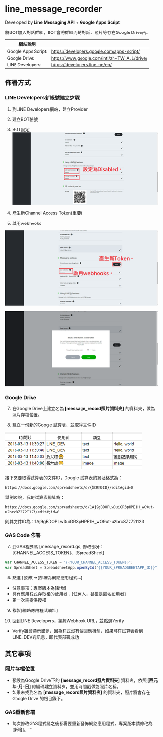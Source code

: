 # line_message_recorder

Developed by **Line Messaging API** + **Google Apps Script**

將BOT加入對話群組，BOT會將群組內的對話、照片等存在Google Drive內。

|網站說明                |                                              |
|-----------------------|-----------------------------------------------|
|Google Apps Script:    | https://developers.google.com/apps-script/    |
|Google Drive:          | https://www.google.com/intl/zh-TW_ALL/drive/  |
|LINE Developers:       | https://developers.line.me/en/                |

## 佈署方式

### LINE Developers新帳號建立步驟

1) 到LINE Developers網站，建立Provider

2) 建立BOT帳號

3) BOT設定
![GITHUB](https://raw.githubusercontent.com/mkbs1419/line_message_recorder/master/PNG/1.png "修改BOT設定")
4) 產生新Channel Access Token(重要)

5) 啟用webhooks

![GITHUB](https://raw.githubusercontent.com/mkbs1419/line_message_recorder/master/PNG/2-1.png "產生Channel Access Token")

![GITHUB](https://raw.githubusercontent.com/mkbs1419/line_message_recorder/master/PNG/2-2.png "啟用webhooks")

### Google Drive

7) 在Google Drive上建立名為 **[message_record照片資料夾]** 的資料夾，做為照片存檔位置。

6) 建立一份新的Google 試算表，並取得文件ID

![GITHUB](https://raw.githubusercontent.com/mkbs1419/line_message_recorder/master/PNG/4-2.png "試算表格式範例")

接下來要取得試算表的文件ID，Google 試算表的網址格式為：
```
https://docs.google.com/spreadsheets/d/{試算表ID}/edit#gid=0
```
舉例來說，我的試算表網址為：
```
https://docs.google.com/spreadsheets/d/1Aj9gBDOPLwDuiGR3pHPE1H_wO9ut-u2brc8Z272I123/edit#gid=0
```

則其文件ID為：1Aj9gBDOPLwDuiGR3pHPE1H_wO9ut-u2brc8Z272I123

### GAS Code 佈署

7) 到GAS程式碼 [message_record.gs]
修改部分：[CHANNEL_ACCESS_TOKEN]、[SpreadSheet]
```js
var CHANNEL_ACCESS_TOKEN = "{{YOUR_CHANNEL_ACCESS_TOKEN}}";
var SpreadSheet = SpreadsheetApp.openById("{{YOUR_SPREADSHEETAPP_ID}}");
```

8) 點選 [發佈]→[部署為網路應用程式...]

* 注意事項：專案版本為[新增]
* 具有應用程式存取權的使用者：[任何人，甚至是匿名使用者]
* 第一次需提供授權

9) 複製[網路應用程式網址]

10) 回到LINE Developers，編輯Webhook URL，並點選Verify

* Verify雖會顯示錯誤，因為程式沒有做回應機制，如果可在試算表看到LINE_DEV的訊息，即代表部署成功

## 其它事項

### 照片存檔位置
* 預設為Google Drive下的 **[message_record照片資料夾]** 資料夾，依照 **[西元年-月-日]** 的編碼建立資料夾，並用時間戳做為照片名稱。
* 如果未找到名為 **[message_record照片資料夾]** 的資料夾，照片將會存在Google Drive 的根目錄下。

### GAS重新部署

* 每次修改GAS程式碼之後都需要重新發佈網路應用程式，專案版本請修改為[新增]。```